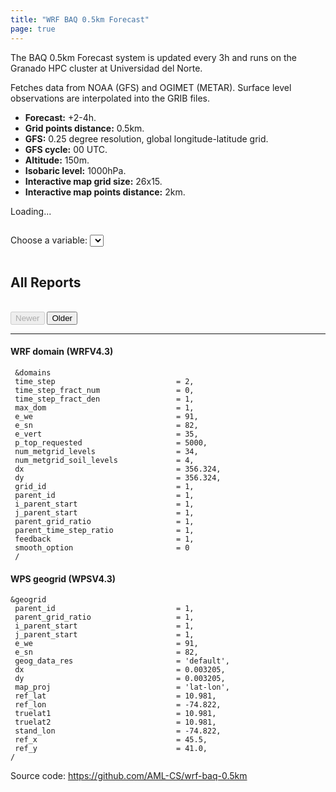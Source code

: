 ```yaml
---
title: "WRF BAQ 0.5km Forecast"
page: true
---
```


The BAQ 0.5km Forecast system is updated every 3h and runs on the Granado HPC cluster at Universidad del Norte.

Fetches data from NOAA (GFS) and OGIMET (METAR).
Surface level observations are interpolated into the GRIB files.

- **Forecast:** +2-4h.
- **Grid points distance:** 0.5km.
- **GFS:** 0.25 degree resolution, global longitude-latitude grid.
- **GFS cycle:** 00 UTC.
- **Altitude:** 150m.
- **Isobaric level:** 1000hPa.
- **Interactive map grid size:** 26x15.
- **Interactive map points distance:** 2km.

<div id="wrf-baq-app" class="hide">
	<span id="loading">Loading...</span>
	<div>
    <h2 id="report-title"></h2>
		<div class="select-container">
			<label for="variables-select">Choose a variable:</label>
			<select id="variables-select" name="variables"></select>
		</div>
		<div class="maps-container">
			<div id="maps-gif" class="img-loader"></div>
			<div id="maps-folium"></div>
		</div>
	</div>
  <table id="report-data"></table>
  <div>
    <h2>All Reports</h2>
    <table id="all-reports"></table>
    <div class="pagination">
      <button id="newer" disabled>Newer</button>
      <button id="older">Older</button>
    </div>
  </div>
</div>

---

#### WRF domain (WRFV4.3)
```
 &domains
 time_step                           = 2,
 time_step_fract_num                 = 0,
 time_step_fract_den                 = 1,
 max_dom                             = 1,
 e_we                                = 91,
 e_sn                                = 82,
 e_vert                              = 35,
 p_top_requested                     = 5000,
 num_metgrid_levels                  = 34,
 num_metgrid_soil_levels             = 4,
 dx                                  = 356.324,
 dy                                  = 356.324,
 grid_id                             = 1,
 parent_id                           = 1,
 i_parent_start                      = 1,
 j_parent_start                      = 1,
 parent_grid_ratio                   = 1,
 parent_time_step_ratio              = 1,
 feedback                            = 1,
 smooth_option                       = 0
 /
```

#### WPS geogrid (WPSV4.3)
```
&geogrid
 parent_id                           = 1,
 parent_grid_ratio                   = 1,
 i_parent_start                      = 1,
 j_parent_start                      = 1,
 e_we                                = 91,
 e_sn                                = 82,
 geog_data_res                       = 'default',
 dx                                  = 0.003205,
 dy                                  = 0.003205,
 map_proj                            = 'lat-lon',
 ref_lat                             = 10.981,
 ref_lon                             = -74.822,
 truelat1                            = 10.981,
 truelat2                            = 10.981,
 stand_lon                           = -74.822,
 ref_x                               = 45.5,
 ref_y                               = 41.0,
/
```

Source code: https://github.com/AML-CS/wrf-baq-0.5km

<script>window.initWRFBaqApp();</script>
